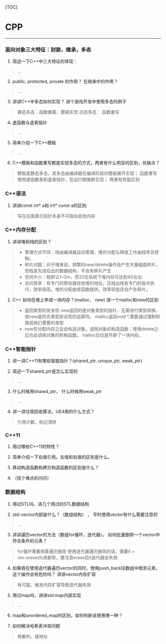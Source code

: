 [TOC]
# CPP
***

### 面向对象三大特征：**封装，继承，多态**
1. 简述一下C++中三大特征的体现：
> ...

2. public, protected, private 的作用？ 在继承中的作用？
> ...

3. 讲讲C++中多态如何实现？ 讲个游戏开发中使用多态的例子
> 静态多态：函数重载、模板实现
动态多态： 函数重写


4. 虚函数与虚表指针
> ...

5. 简单介绍一下C++模板
> ...

6. C++模板和函数重写都是实现多态的方式，两者有什么明显的区别，优缺点？
> 模板是静态多态，其多态由编译器在编译阶段对模板展开实现； 函数重写使用虚函数表和虚表指针，在运行期推断实现； 
两者有性能区别

### C++语法
1. 讲讲const int* a和 int* const a的区别
> 写在后面表示指针本身不可指向其他内存


### C++内存分配
1. 讲讲堆和栈的区别？
> - 管理方式不同：栈由编译器自动管理，堆的分配与释放工作由程序员控制。
> - 碎片问题：对于堆来说，频繁的new/delete操作会产生大量磁盘碎片，而栈是先进后出的数据结构，不会有碎片产生
> - 空间大小：栈默认1~2m，而32位系统下堆内存可达到4G左右
> - 访问效率：有专门的寄存器存放堆的地址，压栈出栈有专门的指令执行，效率很高。堆的分配由库函数提供，效率较低还会产生碎片。

2. C++ 如何在堆上申请一块内存？(malloc、 new) 讲一个malloc和new的区别
> - 返回类型的安全性
    new返回的是对象类型的指针，无需进行类型转换。故new是符合类型安全性的运算符。
    malloc返回void *,需要通过强制转换成我们需要的类型
> - new在分配内存之后会构造对象，调用对象的构造函数；使用delete之后也会调用对象的析构函数。
malloc仅仅是开辟了一块内存。


### C++智能指针
1. 讲一讲C++11有哪些智能指针？(shared_ptr, unique_ptr, weak_ptr)

2. 简述一下shared_ptr是怎么实现的
> ...

3. 什么时候用shared_ptr， 什么时候用weak_ptr
> ...

4. 讲一讲垃圾回收算法，UE4用的什么方式？
> 引用计数、标记清除

### C++11
1. 用过哪些C++11的特性？

2. 简单介绍一下右值引用。左值和右值的区别是什么。

3. 移动构造函数和拷贝构造函数的区别是什么？

4. （找个难点的问问）



### 数据结构
1. 用过STL吗，讲几个用过的STL数据结构

2. std::vector内部是什么？（数组结构） ， 平时使用vector有什么需要注意的
> ...

3. 讲讲遍历vector的方法（数组for循环，迭代器）。 如何批量删除一个vector中符合条件的元素？ 
> for循环需要倒着遍历删除
使用迭代器遍历删除的话，需要it = vec.erase(it)来删除，要注意erase后it迭代器会失效

4. 如果我在使用迭代器遍历vector的同时，使用push_back往数组中增添元素，这个操作会有危险吗？ 讲讲vector内存扩容
> 有可能，触发内存扩容导致迭代器失效

5. 用过map吗，讲讲std:map内部实现
> ...

6. map和unordered_map的区别，如何判断该使用哪一种？

7. 如何解决哈希表冲突问题
> 再散列、链地址

